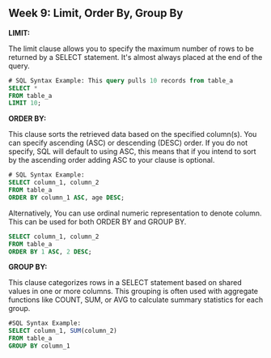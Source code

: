 <h2>Week 9: Limit, Order By, Group By </h2>

<b>LIMIT: </b>
<p>The limit clause allows you to specify the maximum number of rows to be returned by a SELECT statement. It's almost always placed at the end of the query. </p>

```sql
# SQL Syntax Example: This query pulls 10 records from table_a
SELECT *
FROM table_a
LIMIT 10;
```           


<b>ORDER BY:</b>
<p>This clause sorts the retrieved data based on the specified column(s). You can specify ascending (ASC) or descending (DESC) order. If you do not specify, SQL will default to using ASC, this means that if you intend to sort by the ascending order adding ASC to your clause is optional.</p> 

```sql
# SQL Syntax Example:
SELECT column_1, column_2
FROM table_a
ORDER BY column_1 ASC, age DESC;
```

Alternatively, You can use ordinal numeric representation to denote column. This can be used for both ORDER BY and GROUP BY. 

```sql
SELECT column_1, column_2
FROM table_a
ORDER BY 1 ASC, 2 DESC;
```

<b>GROUP BY:</b>
<p>This clause categorizes rows in a SELECT statement based on shared values in one or more columns. This grouping is often used with aggregate functions like COUNT, SUM, or AVG to calculate summary statistics for each group.</p>

```sql
#SQL Syntax Example:
SELECT column_1, SUM(column_2)
FROM table_a
GROUP BY column_1
```
